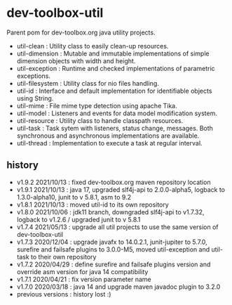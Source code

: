 <!--
  - MIT License
  -
  - Copyright © 2020 dev-toolbox.org
  -
  - Permission is hereby granted, free of charge, to any person obtaining a copy of this software and associated documentation files
  - (the "Software"), to deal in the Software without restriction, including without limitation the rights to use, copy, modify, merge, publish,
  - distribute, sublicense, and/or sell copies of the Software, and to permit persons to whom the Software is furnished to do so, subject to the
  - following conditions:
  -
  - The above copyright notice and this permission notice shall be included in all copies or substantial portions of the Software.
  -
  - THE SOFTWARE IS PROVIDED "AS IS", WITHOUT WARRANTY OF ANY KIND, EXPRESS OR IMPLIED, INCLUDING BUT NOT LIMITED TO THE WARRANTIES OF
  - MERCHANTABILITY, FITNESS FOR A PARTICULAR PURPOSE AND NONINFRINGEMENT. IN NO EVENT SHALL THE AUTHORS OR COPYRIGHT HOLDERS BE LIABLE FOR ANY
  - CLAIM, DAMAGES OR OTHER LIABILITY, WHETHER IN AN ACTION OF CONTRACT, TORT OR OTHERWISE, ARISING FROM, OUT OF OR IN CONNECTION WITH THE SOFTWARE
  - OR THE USE OR OTHER DEALINGS IN THE SOFTWARE.
  -->

# dev-toolbox-util

Parent pom for dev-toolbox.org java utility projects.

- util-clean : Utility class to easily clean-up resources.
- util-dimension : Mutable and immutable implementations of simple dimension objects with width and height.
- util-exception : Runtime and checked implementations of parametric exceptions.
- util-filesystem : Utility class for nio files handling.
- util-id : Interface and default implementation for identifiable objects using String.
- util-mime : File mime type detection using apache Tika.
- util-model : Listeners and events for data model modification system.
- util-resource : Utility class to handle classpath resources.
- util-task : Task sytem with listeners, status change, messages. Both synchronous and asynchronous implementations are available.
- util-thread : Implementation to execute a task at regular interval.

history
-------
- v1.9.2 2021/10/13 : fixed dev-toolbox.org maven repository location
- v1.9.1 2021/10/13 : java 17, upgraded slf4j-api to 2.0.0-alpha5, logback to 1.3.0-alpha10, junit to v 5.8.1, asm to 9.2
- v1.8.1 2021/10/13 : moved util-id to its own repository
- v1.8.0 2021/10/06 : jdk11 branch, downgraded slf4j-api to v1.7.32, logback to v1.2.6 / upgraded junit to v 5.8.1
- v1.7.4 2021/05/13 : upgrade all util projects to use the same version of dev-toolbox-util
- v1.7.3 2020/12/04 : upgrade javafx to 14.0.2.1, junit-jupiter to 5.7.0, surefire and failsafe plugins to 3.0.0-M5, moved util-exception and util-task to their own repository
- v1.7.2 2020/04/29 : define surefire and failsafe plugins version and override asm version for java 14 compatibility
- v1.7.1 2020/04/21 : fix version parameter name
- v1.7.0 2020/03/18 : java 14 and upgrade maven javadoc plugin to 3.2.0
- previous versions : history lost :)